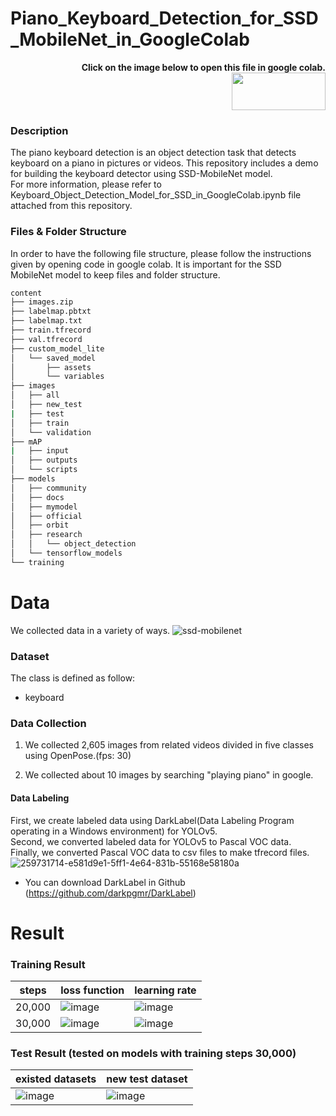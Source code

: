# Piano_Keyboard_Detection_for_SSD_MobileNet_in_GoogleColab
<p align="right">
  <b>Click on the image below to open this file in google colab.</b><br>
  <a href="https://colab.research.google.com/gist/dalabdgw/019955b172571a75a1d95269fa5abe54/keyboard_object_detection_model_for_ssd_in_googlecolab.ipynb"><img src="https://github.com/dalabdgw/Piano_Keyboard_Detection/assets/135303032/559ed90c-8aec-47af-a5a7-1f7d56a5fc2f" width="150" height="60"></a>
</p>

### Description
The piano keyboard detection is an object detection task that detects keyboard on a piano in pictures or videos. This repository includes a demo for building the keyboard detector using SSD-MobileNet model.<br>
For more information, please refer to Keyboard_Object_Detection_Model_for_SSD_in_GoogleColab.ipynb file attached from this repository.

### Files & Folder Structure
In order to have the following file structure, please follow the instructions given by opening code in google colab.
It is important for the SSD MobileNet model to keep files and folder structure.
```bash
content
├── images.zip
├── labelmap.pbtxt
├── labelmap.txt
├── train.tfrecord
├── val.tfrecord
├── custom_model_lite
│   └── saved_model
│       ├── assets
│       └── variables
├── images
│   ├── all
│   ├── new_test
|   ├── test
│   ├── train
│   └── validation
├── mAP
|   ├── input
│   ├── outputs
│   └── scripts
├── models
│   ├── community
│   ├── docs
│   ├── mymodel
│   ├── official
│   ├── orbit
│   ├── research
│   │   └── object_detection
│   └── tensorflow_models
└── training
```

# Data
We collected data in a variety of ways.
![ssd-mobilenet](https://github.com/dalabdgw/Piano_Keyboard_Detection/assets/135303032/8ee67d80-1424-45cd-b142-d7ceaee5b29f)

### Dataset
The class is defined as follow:
- keyboard

### Data Collection
1. We collected 2,605 images from related videos divided in five classes using OpenPose.(fps: 30)

2. We collected about 10 images by searching "playing piano" in google.

#### Data Labeling
First, we create labeled data using DarkLabel(Data Labeling Program operating in a Windows environment) for YOLOv5.<br>
Second, we converted labeled data for YOLOv5 to Pascal VOC data.<br>
Finally, we converted Pascal VOC data to csv files to make tfrecord files.
![259731714-e581d9e1-5ff1-4e64-831b-55168e58180a](https://github.com/dalabdgw/Piano_Keyboard_Detection/assets/135303032/c0b45a18-842d-40b6-ab7b-ef87a1c718b7)
* You can download DarkLabel in Github (https://github.com/darkpgmr/DarkLabel)


# Result
### Training Result

|steps|loss function|learning rate|
|---|---|---|
|20,000|![image](https://github.com/dalabdgw/Piano_Keyboard_Detection/assets/135303032/ee43dc33-d673-4256-ad93-a155989cf22e)|![image](https://github.com/dalabdgw/Piano_Keyboard_Detection/assets/135303032/c81508a1-c959-45d7-b4a1-c9cb4f4e2dae)|
|30,000|![image](https://github.com/dalabdgw/Piano_Keyboard_Detection/assets/135303032/84db9aec-3935-4b40-b455-6ff9435b1ea5)|![image](https://github.com/dalabdgw/Piano_Keyboard_Detection/assets/135303032/bf929068-6fa3-4150-9943-334791e26f2e)|


### Test Result (tested on models with training steps 30,000)

|existed datasets|new test dataset|
|---|---|
|![image](https://github.com/dalabdgw/Piano_Keyboard_Detection/assets/135303032/07dbe973-d327-4801-89c8-4c3b4fbde5d6)|![image](https://github.com/dalabdgw/Piano_Keyboard_Detection/assets/135303032/b188755b-36da-4e93-b011-492e7cd2900f)|

